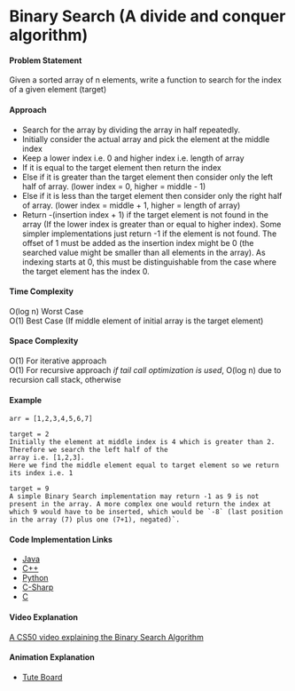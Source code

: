 # Binary Search (A divide and conquer algorithm)

#### Problem Statement

Given a sorted  array of n elements, write a function to search for the index of a given element (target)

#### Approach

- Search for the array by dividing the array in half repeatedly.
- Initially consider the actual array and pick the element at the middle index
- Keep a lower index i.e. 0 and higher index i.e. length of array
- If it is equal to the target element then return the index
- Else if it is greater than the target element then consider only the left half of array. (lower index = 0, higher = middle - 1)
- Else if it is less than the target element then consider only the right half of array. (lower index = middle + 1, higher = length of array)
- Return -(insertion index + 1) if the target element is not found in the array (If the lower index is greater than or equal to higher index). Some simpler implementations just return -1 if the element is not found. The offset of 1 must be added as the insertion index might be 0 (the searched value might be smaller than all elements in the array). As indexing starts at 0, this must be distinguishable from the case where the target element has the index 0.

#### Time Complexity

O(log n) Worst Case     
O(1) Best Case (If middle element of initial array is the target element)

#### Space Complexity

O(1) For iterative approach          
O(1) For recursive approach *if tail call optimization is used*, O(log n) due to recursion call stack, otherwise

#### Example

```
arr = [1,2,3,4,5,6,7]  

target = 2
Initially the element at middle index is 4 which is greater than 2. Therefore we search the left half of the
array i.e. [1,2,3].
Here we find the middle element equal to target element so we return its index i.e. 1

target = 9          
A simple Binary Search implementation may return -1 as 9 is not present in the array. A more complex one would return the index at which 9 would have to be inserted, which would be `-8` (last position in the array (7) plus one (7+1), negated)`.
```

#### Code Implementation Links

- [Java](https://github.com/TheAlgorithms/Java/blob/master/src/main/java/com/thealgorithms/searches/BinarySearch.java)
- [C++](https://github.com/TheAlgorithms/C-Plus-Plus/blob/master/search/binary_search.cpp)
- [Python](https://github.com/TheAlgorithms/Python/blob/master/searches/binary_search.py)
- [C-Sharp](https://github.com/TheAlgorithms/C-Sharp/blob/master/searches/binary_search.cs)
- [C](https://github.com/TheAlgorithms/C/blob/master/searching/Binary_Search.c)

#### Video Explanation

[A CS50 video explaining the Binary Search Algorithm](https://www.youtube.com/watch?v=5xlIPT1FRcA)

#### Animation Explanation

- [Tute Board](https://boardhub.github.io/tute/?wd=binarySearchAlgo2)
